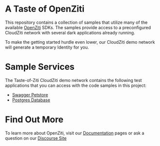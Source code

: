 
# A Taste of OpenZiti

This repository contains a collection of samples that utilize many of the available [OpenZiti](https://github.com/openziti) SDKs. The samples provide access 
to a preconfigured CloudZiti network with several dark applications already running. 

To make the getting started hurdle even lower, our CloudZiti demo network will generate a temporary Identity for you.

# Sample Services
The Taste-of-Ziti CloudZiti demo network contains the following test applications that you can access with the code samples in this project:
* [Swagger Petstore](https://landing.openziti.io/pet-store/)
* [Postgres Database](https://landing.openziti.io/postgres-database/)

# Find Out More
To learn more about OpenZiti, visit our [Documentation](https://openziti.io/docs/learn/introduction/) pages or ask a question on our [Discourse Site](https://openziti.discourse.group/)
